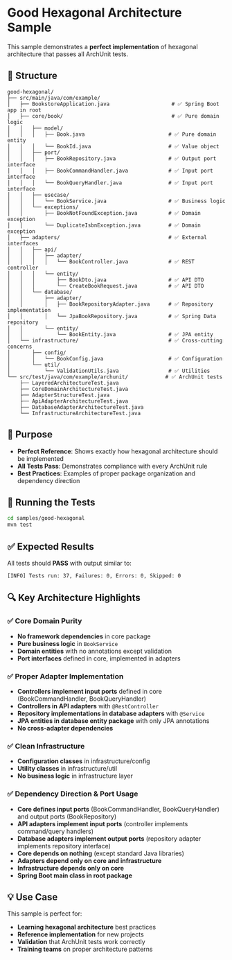 # Good Hexagonal Architecture Sample

This sample demonstrates a **perfect implementation** of hexagonal architecture that passes all ArchUnit tests.

## 📁 Structure

```
good-hexagonal/
├── src/main/java/com/example/
│   ├── BookstoreApplication.java                    # ✅ Spring Boot app in root
│   ├── core/book/                                   # ✅ Pure domain logic
│   │   ├── model/
│   │   │   ├── Book.java                           # ✅ Pure domain entity
│   │   │   └── BookId.java                         # ✅ Value object
│   │   ├── port/
│   │   │   ├── BookRepository.java                 # ✅ Output port interface
│   │   │   ├── BookCommandHandler.java             # ✅ Input port interface
│   │   │   └── BookQueryHandler.java               # ✅ Input port interface
│   │   ├── usecase/
│   │   │   └── BookService.java                    # ✅ Business logic
│   │   └── exceptions/
│   │       ├── BookNotFoundException.java          # ✅ Domain exception
│   │       └── DuplicateIsbnException.java         # ✅ Domain exception
│   ├── adapters/                                   # ✅ External interfaces
│   │   ├── api/
│   │   │   ├── adapter/
│   │   │   │   └── BookController.java             # ✅ REST controller
│   │   │   └── entity/
│   │   │       ├── BookDto.java                    # ✅ API DTO
│   │   │       └── CreateBookRequest.java          # ✅ API DTO
│   │   └── database/
│   │       ├── adapter/
│   │       │   ├── BookRepositoryAdapter.java      # ✅ Repository implementation
│   │       │   └── JpaBookRepository.java          # ✅ Spring Data repository
│   │       └── entity/
│   │           └── BookEntity.java                 # ✅ JPA entity
│   └── infrastructure/                             # ✅ Cross-cutting concerns
│       ├── config/
│       │   └── BookConfig.java                     # ✅ Configuration
│       └── util/
│           └── ValidationUtils.java                # ✅ Utilities
└── src/test/java/com/example/archunit/            # ✅ ArchUnit tests
    ├── LayeredArchitectureTest.java
    ├── CoreDomainArchitectureTest.java
    ├── AdapterStructureTest.java
    ├── ApiAdapterArchitectureTest.java
    ├── DatabaseAdapterArchitectureTest.java
    └── InfrastructureArchitectureTest.java
```

## 🎯 Purpose

- **Perfect Reference**: Shows exactly how hexagonal architecture should be implemented
- **All Tests Pass**: Demonstrates compliance with every ArchUnit rule
- **Best Practices**: Examples of proper package organization and dependency direction

## 🧪 Running the Tests

```bash
cd samples/good-hexagonal
mvn test
```

## ✅ Expected Results

All tests should **PASS** with output similar to:

```
[INFO] Tests run: 37, Failures: 0, Errors: 0, Skipped: 0
```

## 🔍 Key Architecture Highlights

### ✅ Core Domain Purity
- **No framework dependencies** in core package
- **Pure business logic** in `BookService`
- **Domain entities** with no annotations except validation
- **Port interfaces** defined in core, implemented in adapters

### ✅ Proper Adapter Implementation
- **Controllers implement input ports** defined in core (BookCommandHandler, BookQueryHandler)
- **Controllers in API adapters** with `@RestController`
- **Repository implementations in database adapters** with `@Service`
- **JPA entities in database entity package** with only JPA annotations
- **No cross-adapter dependencies**

### ✅ Clean Infrastructure
- **Configuration classes** in infrastructure/config
- **Utility classes** in infrastructure/util
- **No business logic** in infrastructure layer

### ✅ Dependency Direction & Port Usage
- **Core defines input ports** (BookCommandHandler, BookQueryHandler) and output ports (BookRepository)
- **API adapters implement input ports** (controller implements command/query handlers)
- **Database adapters implement output ports** (repository adapter implements repository interface)
- **Core depends on nothing** (except standard Java libraries)
- **Adapters depend only on core and infrastructure**
- **Infrastructure depends only on core**
- **Spring Boot main class in root package**

## 💡 Use Case

This sample is perfect for:
- **Learning hexagonal architecture** best practices
- **Reference implementation** for new projects
- **Validation** that ArchUnit tests work correctly
- **Training teams** on proper architecture patterns